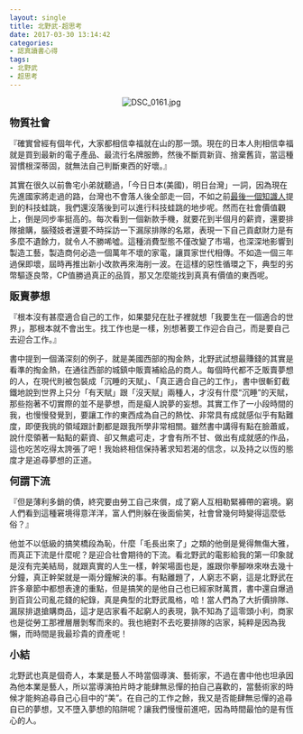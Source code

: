 ```yaml
---
layout: single
title: 北野武-超思考
date: 2017-03-30 13:14:42
categories:
- 認真讀書心得
tags:
- 北野武
- 超思考
---
```



<p style="text-align:center"><img alt="DSC_0161.jpg" src="https://pic.pimg.tw/kwbuster/1490881958-3897018680_n.jpg?v=1490881963" title="DSC_0161.jpg"></p>

<strong><span style="font-size:18px">物質社會</span></strong>

『確實曾經有個年代，大家都相信幸福就在山的那一頭。現在的日本人則相信幸福就是買到最新的電子產品、最流行名牌服飾，然後不斷買新貨、捨棄舊貨，當這種習慣根深蒂固，就無法自己判斷東西的好壞。』

其實在很久以前魯宅小弟就聽過，「今日日本(美國)，明日台灣」一詞，因為現在先進國家將走過的路，台灣也不會落人後全部走一回，不如之前<a href="http://kwbuster.pixnet.net/blog/post/254612860-%5B%E8%AE%80%E6%9B%B8%E5%BF%83%E5%BE%97%5D%E6%9C%80%E5%BE%8C%E4%B8%80%E5%80%8B%E7%9F%A5%E8%AD%98%E4%BA%BA">最後一個知識人</a>提到的科技蛙跳，我們還沒落後到可以進行科技蛙跳的地步呢。然而在社會價值觀上，倒是同步率挺高的。每次看到一個新款手機，就要花到半個月的薪資，還要排隊搶購，腦殘妓者還要不時採訪一下漏尿排隊的名眾，表現一下自己貢獻財力是有多麼不遺餘力，就令人不勝唏噓。這種消費型態不僅改變了市場，也深深地影響到製造工藝，製造商何必造一個萬年不壞的家電，讓買家世代相傳。不如造一個三年過保即壞，屆時再推出新小改款再來海削一波。在這樣的惡性循環之下，典型的劣幣驅逐良幣，CP值勝過真正的品質，那又怎麼能找到真真有價值的東西呢。

<strong><span style="font-size:18px">販賣夢想</span></strong>

『根本沒有甚麼適合自己的工作，如果嬰兒在肚子裡就想「我要生在一個適合的世界」，那根本就不會出生。找工作也是一樣，別想著要工作迎合自己，而是要自己去迎合工作。』

書中提到一個滿深刻的例子，就是美國西部的掏金熱，北野武試想最賺錢的其實是看準的掏金熱，在通往西部的城鎮中販賣補給品的商人。每個時代都不乏販賣夢想的人，在現代則被包裝成「沉睡的天賦」、「真正適合自己的工作」，書中很斬釘截鐵地說到世界上只分「有天賦」跟「沒天賦」兩種人，才沒有什麼“沉睡”的天賦，那些抱著不切實際的並不是夢想，而是癡人說夢的妄想。其實工作了一小段時間的我，也慢慢發覺到，要讓工作的東西成為自己的熱忱、非常具有成就感似乎有點難度，即便我挑的領域跟計劃都是跟我所學非常相關。雖然書中講得有點在臉蕭威，說什麼領著一點點的薪資、卻又無處可走，才會有所不甘、做出有成就感的作品，這也吃苦吃得太誇張了吧！我始終相信保持著求知若渴的信念，以及持之以恆的態度才是追尋夢想的正道。

<strong><span style="font-size:18px">何謂下流</span></strong>

『但是薄利多銷的債，終究要由勞工自己來償，成了窮人互相勒緊褲帶的窘境。窮人們看到這種窘境得意洋洋，富人們則躲在後面偷笑，社會曾幾何時變得這麼低俗？』

他並不以低級的搞笑橋段為恥，什麼「毛長出來了」之類的他倒是覺得無傷大雅，而真正下流是什麼呢？是迎合社會期待的下流。看北野武的電影給我的第一印象就是沒有完美結局，就跟真實的人生一樣，幹架場面也是，誰跟你拳腳咻來咻去幾十分鐘，真正幹架就是一兩分鐘解決的事。有點離題了，人窮志不窮，這是北野武在許多章節中都想表達的重點，但是搞笑的是他自己也已經家財萬貫，書中還自爆過到百貨公司亂花錢的紀錄，真是典型的北野武風格，哈！當人們為了大折價排隊、漏尿排退搶購商品，這才是店家看不起窮人的表現，孰不知為了這零頭小利，商家也是從勞工那裡層層剝奪而來的。我也絕對不去吃要排隊的店家，純粹是因為我懶，而時間是我最珍貴的資產呢！

<strong><span style="font-size:18px">小結</span></strong>

北野武也真是個奇人，本業是藝人不時當個導演、藝術家，不過在書中他也坦承因為他本業是藝人，所以當導演拍片時才能肆無忌憚的拍自己喜歡的，當藝術家的時候才能夠追尋自己心目中的“美”。在自己的工作之餘，我又是否能肆無忌憚的追尋自已的夢想，又不墮入夢想的陷阱呢？讓我們慢慢前進吧，因為時間最怕的是有恆心的人。

